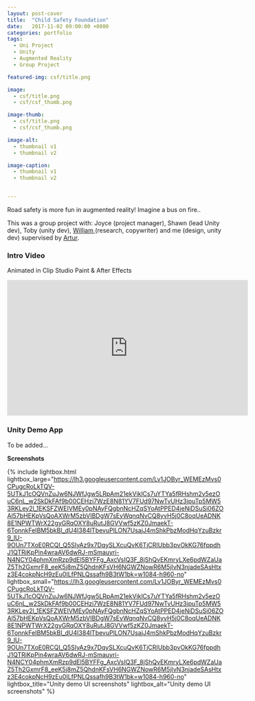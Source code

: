 ```yaml
---
layout: post-cover
title:  "Child Safety Foundation"
date:   2017-11-02 09:00:00 +0800
categories: portfolio
tags:
  - Uni Project
  - Unity
  - Augmented Reality
  - Group Project

featured-img: csf/title.png

image:
  - csf/title.png
  - csf/csf_thumb.png

image-thumb:
  - csf/title.png
  - csf/csf_thumb.png

image-alt:
  - thumbnail v1
  - thumbnail v2

image-caption:
  - thumbnail v1
  - thumbnail v2


---
```



Road safety is more fun in augmented reality! Imagine a bus on fire..

This was a group project with: Joyce (project manager), Shawn (lead Unity dev), Toby (unity dev), [William ](http://www.willhobbsdesigns.com/)(research, copywriter) and me (design, unity dev) supervised by [Artur](www.ambientmediaassociation.org). 

### Intro Video
Animated in Clip Studio Paint & After Effects
<iframe width="560" height="315" src="https://www.youtube.com/embed/ql8dUW_6VgE" frameborder="0" allowfullscreen></iframe>

### Unity Demo App
To be added...

**Screenshots**

{% include lightbox.html lightbox_large="https://lh3.googleusercontent.com/Lv1JOByr_WEMEzMvs0CPugcRoLkTQV-5UTkJ1cOQVnZuJw6NJWfJgw5LRpAm21ekViklCs7uYTYa5fRHshm2v5ezOuC6nL_w2SkDkFAf9b00CEHzi7WzE8N81YV7FUd97NwTvUHz3jpuTp5MW53RKLey2l_1EKSFZWEIVMEy0pNAyFQgbnNcHZqSYoAtPPED4jeNiDSuSi06ZOAl57bHEKpVsQoAXWrM5zbVIBDgW7sEyWqnqNvCQ8yvH5j0C8oqUeADNK8E1NPWTWrX22gyGRqOXY8uRutJ8GVVwf5zKZ0JmaekT-6TonnkFeIBM5bkBI_dU4I384lTbevuPlLON7UsajJ4mShkPbzModHqYzuBzkr9_lU-9OUn7TXoE0RCQI_Q5SIyAz9x7DqySLXcuQvK6TjCRIUbb3pvOkKG76fppdhJ1QTRiKpPin4wraAV6dwRJ-mSmauyri-N4NCY04phmXmRzp9dEl5BYFFg_AxcVsIQ3F_8jShQvEKmryLXe6pdWZaUaZ5Th2GxmrF8_eeK5j8mZ5QhdnKFsVH6NGWZNowR6M5jIvN3njadeSAsHtxz3E4cokpNcH9zEu0ILfPNLQssafh9B3tW1bk=w1084-h960-no" lightbox_small="https://lh3.googleusercontent.com/Lv1JOByr_WEMEzMvs0CPugcRoLkTQV-5UTkJ1cOQVnZuJw6NJWfJgw5LRpAm21ekViklCs7uYTYa5fRHshm2v5ezOuC6nL_w2SkDkFAf9b00CEHzi7WzE8N81YV7FUd97NwTvUHz3jpuTp5MW53RKLey2l_1EKSFZWEIVMEy0pNAyFQgbnNcHZqSYoAtPPED4jeNiDSuSi06ZOAl57bHEKpVsQoAXWrM5zbVIBDgW7sEyWqnqNvCQ8yvH5j0C8oqUeADNK8E1NPWTWrX22gyGRqOXY8uRutJ8GVVwf5zKZ0JmaekT-6TonnkFeIBM5bkBI_dU4I384lTbevuPlLON7UsajJ4mShkPbzModHqYzuBzkr9_lU-9OUn7TXoE0RCQI_Q5SIyAz9x7DqySLXcuQvK6TjCRIUbb3pvOkKG76fppdhJ1QTRiKpPin4wraAV6dwRJ-mSmauyri-N4NCY04phmXmRzp9dEl5BYFFg_AxcVsIQ3F_8jShQvEKmryLXe6pdWZaUaZ5Th2GxmrF8_eeK5j8mZ5QhdnKFsVH6NGWZNowR6M5jIvN3njadeSAsHtxz3E4cokpNcH9zEu0ILfPNLQssafh9B3tW1bk=w1084-h960-no" lightbox_title="Unity demo UI screenshots" lightbox_alt="Unity demo UI screenshots"  %}
